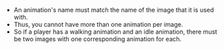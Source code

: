 * An animation's name must match the name of the image that it is used with.
* Thus, you cannot have more than one animation per image.
* So if a player has a walking animation and an idle animation, there must be two images with one corresponding
animation for each.
